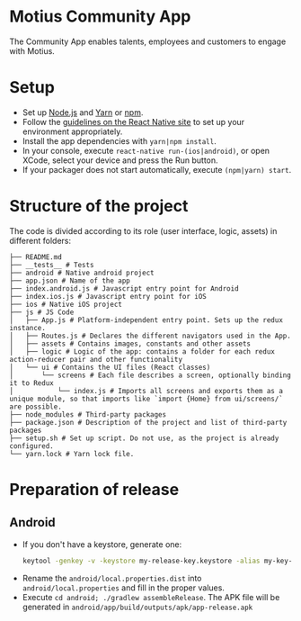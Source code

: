 # Motius Community App

The Community App enables talents, employees and customers to engage with Motius.

# Setup

- Set up [Node.js](https://nodejs.org/en/) and [Yarn](https://yarnpkg.com/lang/en/) or [npm](https://github.com/npm/npm).
- Follow the [guidelines on the React Native site](https://facebook.github.io/react-native/docs/getting-started.html) to set up your environment appropriately.
- Install the app dependencies with `yarn|npm install`.
- In your console, execute `react-native run-(ios|android)`, or open XCode, select your device and press the Run button.
- If your packager does not start automatically, execute `(npm|yarn) start`.

# Structure of the project

The code is divided according to its role (user interface, logic, assets) in different folders:

```
├── README.md
├── __tests__ # Tests
├── android # Native android project
├── app.json # Name of the app
├── index.android.js # Javascript entry point for Android
├── index.ios.js # Javascript entry point for iOS
├── ios # Native iOS project
├── js # JS Code
│   ├── App.js # Platform-independent entry point. Sets up the redux instance.
│   ├── Routes.js # Declares the different navigators used in the App. 
│   ├── assets # Contains images, constants and other assets
│   ├── logic # Logic of the app: contains a folder for each redux action-reducer pair and other functionality
│   └── ui # Contains the UI files (React classes)
│       └── screens # Each file describes a screen, optionally binding it to Redux
│           └── index.js # Imports all screens and exports them as a unique module, so that imports like `import {Home} from ui/screens/` are possible.
├── node_modules # Third-party packages
├── package.json # Description of the project and list of third-party packages
├── setup.sh # Set up script. Do not use, as the project is already configured.
└── yarn.lock # Yarn lock file.
```

# Preparation of release

## Android

- If you don't have a keystore, generate one:
    ```bash
    keytool -genkey -v -keystore my-release-key.keystore -alias my-key-alias -keyalg RSA -keysize 2048 -validity 10000
    ```
- Rename the `android/local.properties.dist` into `android/local.properties` and fill in the proper values.
- Execute `cd android; ./gradlew assembleRelease`. The APK file will be generated in `android/app/build/outputs/apk/app-release.apk`
